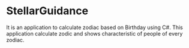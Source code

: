 # StellarGuidance
It is an application to calculate zodiac based on Birthday using C#. This application calculate zodic and shows characteristic of people of every zodiac.

